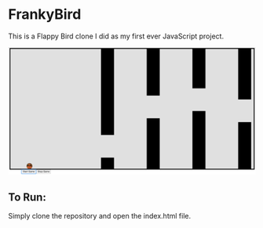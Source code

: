 # FrankyBird
This is a Flappy Bird clone I did as my first ever JavaScript project. 

![alt tag](https://raw.githubusercontent.com/frogzsj/flappyBird/master/ScrnShot.png)


## To Run:
Simply clone the repository and open the index.html file. 
